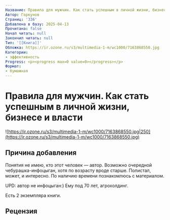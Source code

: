 ```yaml
---
Название: Правила для мужчин. Как стать успешным в личной жизни, бизнесе и власти
Автор: Горкунов
Страниц: '336'
Добавлена в базу: 2025-04-13
Прочитана: false
Начал читать: null
Закончил читать: null
Тип: '[[Книга]]'
Обложка: https://ir.ozone.ru/s3/multimedia-1-m/wc1000/7163868550.jpg
Категории:
- эффективность
Progress: <p><progress max=0 value=0></progress></p>
Формат:
- бумажная
---
```

# Правила для мужчин. Как стать успешным в личной жизни, бизнесе и власти

![https://ir.ozone.ru/s3/multimedia-1-m/wc1000/7163868550.jpg|250](https://ir.ozone.ru/s3/multimedia-1-m/wc1000/7163868550.jpg)

## Причина добавления

Понятия не имею, кто этот человек — автор. Возможно очередной чебурашка-инфоцыган, хотя по возрасту вроде старше. Полистал, может, и интересно. По наличию времени познакомлюсь с материалом.

UPD: автор не инфоцыган:) Ему под 70 лет, агрохолдинг.

Есть 2 экземпляра книги.

## Рецензия